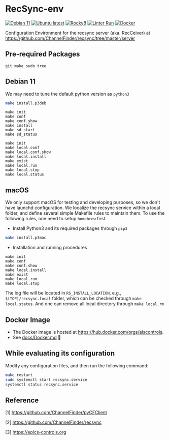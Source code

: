 # RecSync-env
[![Debian 11](https://github.com/jeonghanlee/RecSync-env/actions/workflows/debian11.yml/badge.svg)](https://github.com/jeonghanlee/RecSync-env/actions/workflows/debian11.yml)
[![Ubuntu latest](https://github.com/jeonghanlee/RecSync-env/actions/workflows/ubuntu.yml/badge.svg)](https://github.com/jeonghanlee/RecSync-env/actions/workflows/ubuntu.yml)
[![Rocky8](https://github.com/jeonghanlee/RecSync-env/actions/workflows/rocky8.yml/badge.svg)](https://github.com/jeonghanlee/RecSync-env/actions/workflows/rocky8.yml)
[![Linter Run](https://github.com/jeonghanlee/RecSync-env/actions/workflows/linter.yml/badge.svg)](https://github.com/jeonghanlee/RecSync-env/actions/workflows/linter.yml)
[![Docker](https://github.com/jeonghanlee/RecSync-env/actions/workflows/docker.yml/badge.svg)](https://github.com/jeonghanlee/RecSync-env/actions/workflows/docker.yml)

Configuration Environment for the recsync server (aka. RecCeiver) at <https://github.com/ChannelFinder/recsync/tree/master/server>

## Pre-required Packages

```
git make sudo tree 
```

## Debian 11

We may need to tune the default python version as `python3`

```bash
make install.p3deb
```

```
make init
make conf
make conf.show
make install
make sd_start
make sd_status
```


```
make init
make local.conf
make local.conf.show
make local.install
make exist
make local.run
make local.stop
make local.status
```

## macOS

We only support macOS for testing and developing purposes, so we don't have launchd configuration. We localize the recsync service within a local folder, and define several simple Makefile rules to maintain them.
To use the following rules, one need to setup `homebrew` first. 

* Install Python3 and its required packages through `pip3`

```bash
make install.p3mac
```

* Installation and running procedures

```
make init
make conf
make conf.show
make local.install
make exist
make local.run
make local.stop
```

The log file will be located in `RS_INSTALL_LOCATION`, e.g., `$(TOP)/recsync.local` folder, which can be checked through `make local.status`. And one can remove all local directory through `make local.rm`

## Docker Image

* The Docker image is hosted at https://hub.docker.com/orgs/alscontrols. 
* See [docs/Docker.md](docs/Docker.md) :whale:

## While evaluating its configuration

Modify any configuration files, and then run the following command:

```bash
make restart
sudo systemctl start recsync.service
systemctl status recsync.service
```

## Reference

[1] <https://github.com/ChannelFinder/pyCFClient>

[2] <https://github.com/ChannelFinder/recsync>

[3] <https://epics-controls.org>
